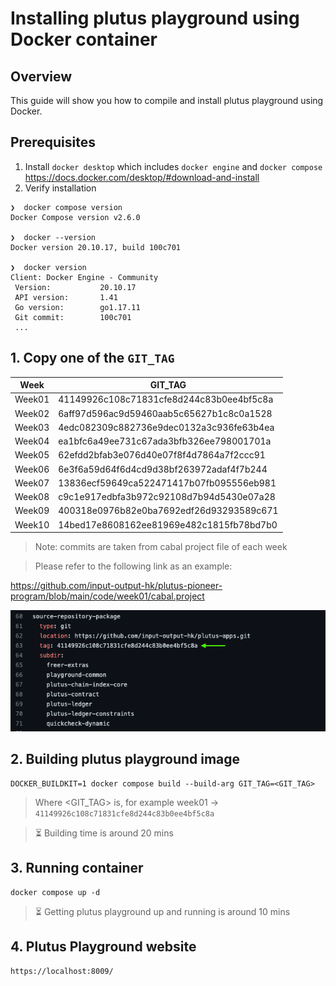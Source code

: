 # Installing plutus playground using Docker container
## Overview
This guide will show you how to compile and install plutus playground using Docker.

## Prerequisites
1. Install `docker desktop` which includes `docker engine` and `docker compose`
    https://docs.docker.com/desktop/#download-and-install
2. Verify installation
```
❯  docker compose version
Docker Compose version v2.6.0

❯  docker --version
Docker version 20.10.17, build 100c701

❯  docker version
Client: Docker Engine - Community
 Version:           20.10.17
 API version:       1.41
 Go version:        go1.17.11
 Git commit:        100c701
 ...
   ```


## 1. Copy one of the `GIT_TAG`

| **Week** | **GIT_TAG**                          |
|-----------|------------------------------------------|
| Week01    | 41149926c108c71831cfe8d244c83b0ee4bf5c8a |
| Week02    | 6aff97d596ac9d59460aab5c65627b1c8c0a1528 |
| Week03    | 4edc082309c882736e9dec0132a3c936fe63b4ea |
| Week04    | ea1bfc6a49ee731c67ada3bfb326ee798001701a |
| Week05    | 62efdd2bfab3e076d40e07f8f4d7864a7f2ccc91 |
| Week06    | 6e3f6a59d64f6d4cd9d38bf263972adaf4f7b244 |
| Week07    | 13836ecf59649ca522471417b07fb095556eb981 |
| Week08    | c9c1e917edbfa3b972c92108d7b94d5430e07a28 |
| Week09    | 400318e0976b82e0ba7692edf26d93293589c671 |
| Week10    | 14bed17e8608162ee81969e482c1815fb78bd7b0 |

>Note: commits are taken from cabal project file of each week

>Please refer to the following link as an example:

https://github.com/input-output-hk/plutus-pioneer-program/blob/main/code/week01/cabal.project

![Alt text](./cabal-project-example.png)

## 2. Building plutus playground image
```
DOCKER_BUILDKIT=1 docker compose build --build-arg GIT_TAG=<GIT_TAG> 
```
>Where <GIT_TAG> is, for example week01 &rarr; `41149926c108c71831cfe8d244c83b0ee4bf5c8a`

>:hourglass_flowing_sand: Building time is around 20 mins 

## 3. Running container

```
docker compose up -d
```
>:hourglass_flowing_sand: Getting plutus playground up and running is around 10 mins

## 4. Plutus Playground website
```
https://localhost:8009/
```
